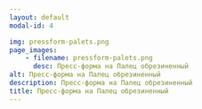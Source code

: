 ```yaml
---
layout: default
modal-id: 4

img: pressform-palets.png
page_images:
    - filename: pressform-palets.png
      desc: Пресс-форма на Палец обрезиненный
alt: Пресс-форма на Палец обрезиненный
description: Пресс-форма на Палец обрезиненный
title: Пресс-форма на Палец обрезиненный
---
```

